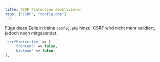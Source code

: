 ```yaml
---
title: CSRF Protection deaktivieren
tags: ["CSRF", "config.php"]
---
```


Füge diese Zeile in deine `config.php` hinzu. CSRF wird nicht mehr validiert, jedoch noch mitgesendet.

```php
'csrfProtection' => [
    'frontend' => false,
    'backend' => false
],
```
